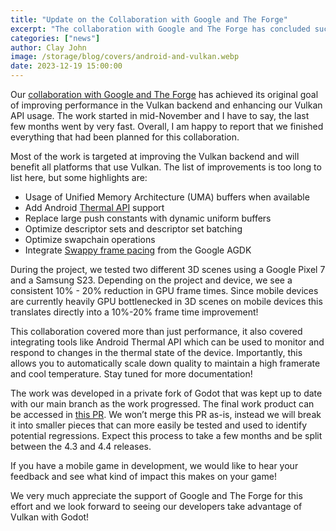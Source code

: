 ```yaml
---
title: "Update on the Collaboration with Google and The Forge"
excerpt: "The collaboration with Google and The Forge has concluded successfully!"
categories: ["news"]
author: Clay John
image: /storage/blog/covers/android-and-vulkan.webp
date: 2023-12-19 15:00:00
---
```


Our [collaboration with Google and The Forge](https://godotengine.org/article/collaboration-with-google-forge-2023) has achieved its original goal of improving performance in the Vulkan backend and enhancing our Vulkan API usage. The work started in mid-November and I have to say, the last few months went by very fast. Overall, I am happy to report that we finished everything that had been planned for this collaboration. 

Most of the work is targeted at improving the Vulkan backend and will benefit all platforms that use Vulkan. The list of improvements is too long to list here, but some highlights are:

- Usage of Unified Memory Architecture (UMA) buffers when available
- Add Android [Thermal API](https://developer.android.com/games/optimize/adpf/thermal) support
- Replace large push constants with dynamic uniform buffers
- Optimize descriptor sets and descriptor set batching
- Optimize swapchain operations
- Integrate [Swappy frame pacing](https://developer.android.com/games/sdk/frame-pacing) from the Google AGDK

During the project, we tested two different 3D scenes using a Google Pixel 7 and a Samsung S23. Depending on the project and device, we see a consistent 10% - 20% reduction in GPU frame times. Since mobile devices are currently heavily GPU bottlenecked in 3D scenes on mobile devices this translates directly into a 10%-20% frame time improvement!

This collaboration covered more than just performance, it also covered integrating tools like Android Thermal API which can be used to monitor and respond to changes in the thermal state of the device. Importantly, this allows you to automatically scale down quality to maintain a high framerate and cool temperature. Stay tuned for more documentation!

The work was developed in a private fork of Godot that was kept up to date with our main branch as the work progressed. The final work product can be accessed in [this PR](https://github.com/godotengine/godot/pull/90284). We won’t merge this PR as-is, instead we will break it into smaller pieces that can more easily be tested and used to identify potential regressions. Expect this process to take a few months and be split between the 4.3 and 4.4 releases. 

If you have a mobile game in development, we would like to hear your feedback and see what kind of impact this makes on your game!

We very much appreciate the support of Google and The Forge for this effort and we look forward to seeing our developers take advantage of Vulkan with Godot!
